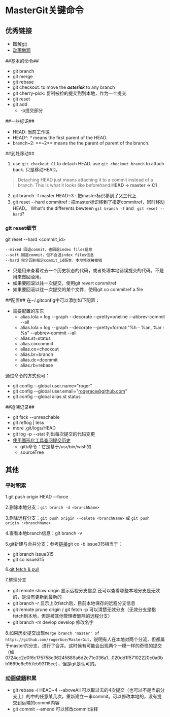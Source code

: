 MasterGit关键命令
============

## 优秀链接
* [图解git](https://marklodato.github.io/visual-git-guide/index-zh-cn.html)
* [动画做题][1]

##基本的命令##
* git branch
* git merge
* git rebase
* git checkout: to move the ***asterisk*** to any branch
* git cherry-pick: 复制被捡的提交到到本地，作为一个提交
* git reset
* git add
  - -p提交部分

##一些标识##
* HEAD: 当前工作区
* HEAD^: ***^*** means the first parent of the HEAD.
* branch~2: **~2** means the the parent of parent of the branch.

##到处移动##
1. use `git checkout C1` to detach HEAD. use `git checkout branch` to attach back. 只是移动HEAD。
> Detaching HEAD just means attaching it to a commit instead of a branch. This is what it looks like beforehand:**HEAD -> master -> C1**

2. git branch -f master HEAD~3 : 把master标识移到了父三代上
3. git reset --hard commitref : 把master标识移到了指定commitref，同时移动HEAD。
What's the differents bewteen `git branch -f` and ` git reset --hard`?

### git reset细节

git reset --hard <commit_id>

```
--mixed 回退commit，也回退index files信息
--soft 回退commit，但不会退index files信息
--hard 完全回到指定commit_id版本，本地修改被撤销
```

* 只是用来查看过去一个历史状态的代码，或者处理本地错误提交的代码。不是用来做回滚用。
* 如果要回滚以往一次提交，使用git revert commitref
* 如果要回滚以往一次提交的某个文件，使用git co commitref a.file

##配置##
在~/.gitconfig中可以添加如下配置：

* 需要配置的东东
  - alias.lola = log --graph --decorate --pretty=oneline --abbrev-commit --all
  - alias.lola = log --graph --decorate --pretty=format:"%h - %an, %ar : %s" --abbrev-commit --all
  - alias.st=status
  - alias.ci=commit
  - alias.co=checkout
  - alias.br=branch
  - alias.dc=dcommit
  - alias.rb=rebase
  

通过命令的方式也可：

* git config --global user.name="roger"
* git config --global user.email="rogerace@github.com"
* git config --global alias.st status

##追溯记录##

* git fsck --unreachable
* git reflog | less
* more .git/logs/HEAD 
* git log -p --stat 列出每次提交的代码变更
* [使用图形化工具查阅提交历史](https://git-scm.com/book/zh/v1/Git-%E5%9F%BA%E7%A1%80-%E6%9F%A5%E7%9C%8B%E6%8F%90%E4%BA%A4%E5%8E%86%E5%8F%B2)
  - gitk命令：它是基于/usr/bin/wish的
  - sourceTree

## 其他
### 平时积累

1.git push origin HEAD --force

2.删除本地分支：`git branch -d <branchName>`

3.删除远程分支：`git push origin --delete <branchName>` 或 `git push origin :<branchName>`

4.查看本地branch信息：git branch -v

5.git新建与合并分支：参考[链接](https://git-scm.com/book/zh/v1/Git-%E5%88%86%E6%94%AF-%E5%88%86%E6%94%AF%E7%9A%84%E6%96%B0%E5%BB%BA%E4%B8%8E%E5%90%88%E5%B9%B6)git co -b issue315相当于：

* git branch issue315
* git co issue315

6.[git fetch & pull](http://blog.csdn.net/liangxiaozhang/article/details/8281047)

7.整理分支

* git remote show origin 显示远程分支信息 还可以查看哪些本地分支是无效的，是没有更新到最新的
* git branch -r 显示上次fetch后，目前本地保存的远程分支信息
* git remote prune origin / git fetch -p 可以清楚无效分支（无效分支是指fetch到本地，但是被其他管理者删除的远程分支）
* git branch -m devlop develop 修改名字

8.如果历史提交出现`Merge branch 'master' of https://github.com/rogerAce/MasterGit`，说明有人在本地对两个分流，但都属于master的分支，进行了合并。这时候有可能会出现两个一模一样的奇怪的提交（如0724cc2d0f6c175758e36245889a6d2e71c036a1...020dd1f57102220c0a0bb1669e6e957eb93115ce），但是git是认可的。

### [动画做题][1]积累
* git rebase -i HEAD~4 --aboveAll 可以取过去的4次提交（也可以不是当前分支上）的中的任意某几次，重新建立一串commit。可以修改本地的，没有提交到远端的commit内容
* git commit --amend 可以修改commit注释



[1]:http://pcottle.github.io/learnGitBranching/ "null"
[撤销、回滚提交]:http://gitbook.liuhui998.com/4_9.html




